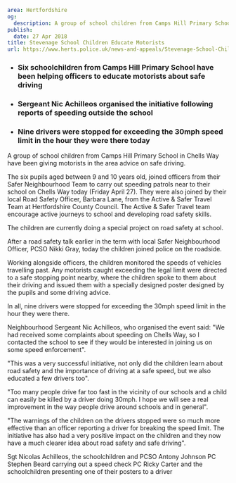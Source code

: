 ```yaml
area: Hertfordshire
og:
  description: A group of school children from Camps Hill Primary School in Chells Way have been giving motorists in the area advice on safe driving.
publish:
  date: 27 Apr 2018
title: Stevenage School Children Educate Motorists
url: https://www.herts.police.uk/news-and-appeals/Stevenage-School-Children-Educate-Motorists0129MD
```

* ### Six schoolchildren from Camps Hill Primary School have been helping officers to educate motorists about safe driving

 * ### Sergeant Nic Achilleos organised the initiative following reports of speeding outside the school

 * ### Nine drivers were stopped for exceeding the 30mph speed limit in the hour they were there today

A group of school children from Camps Hill Primary School in Chells Way have been giving motorists in the area advice on safe driving.

The six pupils aged between 9 and 10 years old, joined officers from their Safer Neighbourhood Team to carry out speeding patrols near to their school on Chells Way today (Friday April 27). They were also joined by their local Road Safety Officer, Barbara Lane, from the Active & Safer Travel Team at Hertfordshire County Council. The Active & Safer Travel team encourage active journeys to school and developing road safety skills.

The children are currently doing a special project on road safety at school.

After a road safety talk earlier in the term with local Safer Neighbourhood Officer, PCSO Nikki Gray, today the children joined police on the roadside.

Working alongside officers, the children monitored the speeds of vehicles travelling past. Any motorists caught exceeding the legal limit were directed to a safe stopping point nearby, where the children spoke to them about their driving and issued them with a specially designed poster designed by the pupils and some driving advice.

In all, nine drivers were stopped for exceeding the 30mph speed limit in the hour they were there.

Neighbourhood Sergeant Nic Achilleos, who organised the event said: "We had received some complaints about speeding on Chells Way, so I contacted the school to see if they would be interested in joining us on some speed enforcement".

"This was a very successful initiative, not only did the children learn about road safety and the importance of driving at a safe speed, but we also educated a few drivers too".

"Too many people drive far too fast in the vicinity of our schools and a child can easily be killed by a driver doing 30mph. I hope we will see a real improvement in the way people drive around schools and in general".

"The warnings of the children on the drivers stopped were so much more effective than an officer reporting a driver for breaking the speed limit. The initiative has also had a very positive impact on the children and they now have a much clearer idea about road safety and safe driving".

Sgt Nicolas Achilleos, the schoolchildren and PCSO Antony Johnson PC Stephen Beard carrying out a speed check PC Ricky Carter and the schoolchildren presenting one of their posters to a driver
